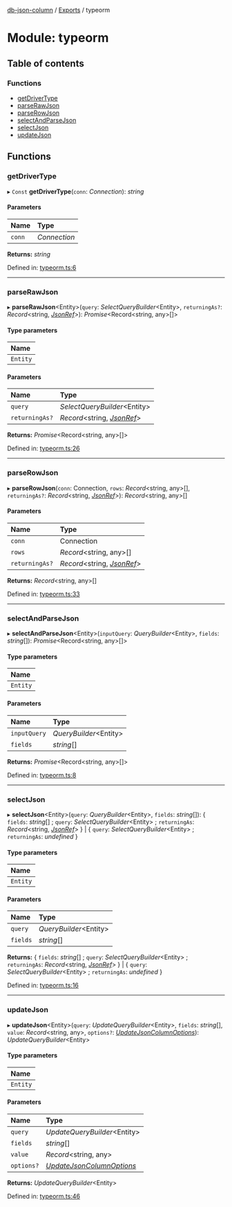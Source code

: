 [db-json-column](../README.md) / [Exports](../modules.md) / typeorm

# Module: typeorm

## Table of contents

### Functions

- [getDriverType](typeorm.md#getdrivertype)
- [parseRawJson](typeorm.md#parserawjson)
- [parseRowJson](typeorm.md#parserowjson)
- [selectAndParseJson](typeorm.md#selectandparsejson)
- [selectJson](typeorm.md#selectjson)
- [updateJson](typeorm.md#updatejson)

## Functions

### getDriverType

▸ `Const` **getDriverType**(`conn`: *Connection*): *string*

#### Parameters

| Name | Type |
| :------ | :------ |
| `conn` | *Connection* |

**Returns:** *string*

Defined in: [typeorm.ts:6](https://github.com/wholebuzz/db-json-column/blob/master/src/typeorm.ts#L6)

___

### parseRawJson

▸ **parseRawJson**<Entity\>(`query`: *SelectQueryBuilder*<Entity\>, `returningAs?`: *Record*<string, [*JsonRef*](../interfaces/json.jsonref.md)\>): *Promise*<Record<string, any\>[]\>

#### Type parameters

| Name |
| :------ |
| `Entity` |

#### Parameters

| Name | Type |
| :------ | :------ |
| `query` | *SelectQueryBuilder*<Entity\> |
| `returningAs?` | *Record*<string, [*JsonRef*](../interfaces/json.jsonref.md)\> |

**Returns:** *Promise*<Record<string, any\>[]\>

Defined in: [typeorm.ts:26](https://github.com/wholebuzz/db-json-column/blob/master/src/typeorm.ts#L26)

___

### parseRowJson

▸ **parseRowJson**(`conn`: Connection, `rows`: *Record*<string, any\>[], `returningAs?`: *Record*<string, [*JsonRef*](../interfaces/json.jsonref.md)\>): *Record*<string, any\>[]

#### Parameters

| Name | Type |
| :------ | :------ |
| `conn` | Connection |
| `rows` | *Record*<string, any\>[] |
| `returningAs?` | *Record*<string, [*JsonRef*](../interfaces/json.jsonref.md)\> |

**Returns:** *Record*<string, any\>[]

Defined in: [typeorm.ts:33](https://github.com/wholebuzz/db-json-column/blob/master/src/typeorm.ts#L33)

___

### selectAndParseJson

▸ **selectAndParseJson**<Entity\>(`inputQuery`: *QueryBuilder*<Entity\>, `fields`: *string*[]): *Promise*<Record<string, any\>[]\>

#### Type parameters

| Name |
| :------ |
| `Entity` |

#### Parameters

| Name | Type |
| :------ | :------ |
| `inputQuery` | *QueryBuilder*<Entity\> |
| `fields` | *string*[] |

**Returns:** *Promise*<Record<string, any\>[]\>

Defined in: [typeorm.ts:8](https://github.com/wholebuzz/db-json-column/blob/master/src/typeorm.ts#L8)

___

### selectJson

▸ **selectJson**<Entity\>(`query`: *QueryBuilder*<Entity\>, `fields`: *string*[]): { `fields`: *string*[] ; `query`: *SelectQueryBuilder*<Entity\> ; `returningAs`: *Record*<string, [*JsonRef*](../interfaces/json.jsonref.md)\>  } \| { `query`: *SelectQueryBuilder*<Entity\> ; `returningAs`: *undefined*  }

#### Type parameters

| Name |
| :------ |
| `Entity` |

#### Parameters

| Name | Type |
| :------ | :------ |
| `query` | *QueryBuilder*<Entity\> |
| `fields` | *string*[] |

**Returns:** { `fields`: *string*[] ; `query`: *SelectQueryBuilder*<Entity\> ; `returningAs`: *Record*<string, [*JsonRef*](../interfaces/json.jsonref.md)\>  } \| { `query`: *SelectQueryBuilder*<Entity\> ; `returningAs`: *undefined*  }

Defined in: [typeorm.ts:16](https://github.com/wholebuzz/db-json-column/blob/master/src/typeorm.ts#L16)

___

### updateJson

▸ **updateJson**<Entity\>(`query`: *UpdateQueryBuilder*<Entity\>, `fields`: *string*[], `value`: *Record*<string, any\>, `options?`: [*UpdateJsonColumnOptions*](../interfaces/json.updatejsoncolumnoptions.md)): *UpdateQueryBuilder*<Entity\>

#### Type parameters

| Name |
| :------ |
| `Entity` |

#### Parameters

| Name | Type |
| :------ | :------ |
| `query` | *UpdateQueryBuilder*<Entity\> |
| `fields` | *string*[] |
| `value` | *Record*<string, any\> |
| `options?` | [*UpdateJsonColumnOptions*](../interfaces/json.updatejsoncolumnoptions.md) |

**Returns:** *UpdateQueryBuilder*<Entity\>

Defined in: [typeorm.ts:46](https://github.com/wholebuzz/db-json-column/blob/master/src/typeorm.ts#L46)
